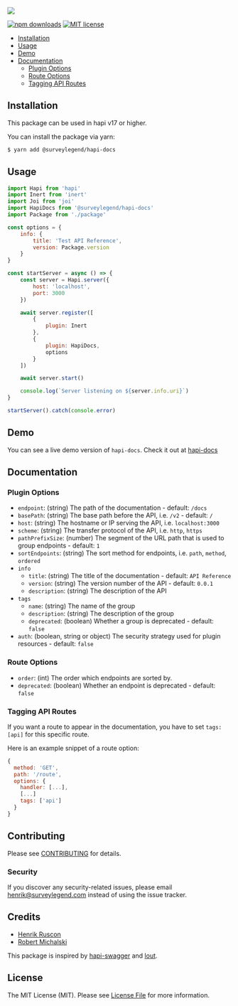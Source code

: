 ![](https://user-images.githubusercontent.com/1430576/47225479-7a114800-d3be-11e8-9614-2df9dd2a997a.png)

[![npm downloads](https://img.shields.io/npm/dm/@surveylegend/hapi-docs.svg?style=flat-square)](https://www.npmjs.com/package/@surveylegend/hapi-docs)
[![MIT license](http://img.shields.io/badge/license-MIT-blue.svg?style=flat-square)](https://raw.github.com/glennjones/microformat-shic/master/license.txt)

-   [Installation](#installation)
-   [Usage](#usage)
-   [Demo](#demo)
-   [Documentation](#documentation)
    -   [Plugin Options](#plugin-options)
    -   [Route Options](#route-options)
    -   [Tagging API Routes](#tagging-api-routes)

## Installation

This package can be used in hapi v17 or higher.

You can install the package via yarn:

```bash
$ yarn add @surveylegend/hapi-docs
```

## Usage

```javascript
import Hapi from 'hapi'
import Inert from 'inert'
import Joi from 'joi'
import HapiDocs from '@surveylegend/hapi-docs'
import Package from './package'

const options = {
    info: {
        title: 'Test API Reference',
        version: Package.version
    }
}

const startServer = async () => {
    const server = Hapi.server({
        host: 'localhost',
        port: 3000
    })

    await server.register([
        {
            plugin: Inert
        },
        {
            plugin: HapiDocs,
            options
        }
    ])

    await server.start()

    console.log(`Server listening on ${server.info.uri}`)
}

startServer().catch(console.error)
```

## Demo

You can see a live demo version of `hapi-docs`. Check it out at [hapi-docs](https://hapi-docs.herokuapp.com/)

## Documentation

### Plugin Options

-   `endpoint`: (string) The path of the documentation - default: `/docs`
-   `basePath`: (string) The base path before the API, i.e. `/v2` - default: `/`
-   `host`: (string) The hostname or IP serving the API, i.e. `localhost:3000`
-   `scheme`: (string) The transfer protocol of the API, i.e. `http`, `https`
-   `pathPrefixSize`: (number) The segment of the URL path that is used to group endpoints - default: `1`
-   `sortEndpoints`: (string) The sort method for endpoints, i.e. `path`, `method`, `ordered`
-   `info`
    -   `title`: (string) The title of the documentation - default: `API Reference`
    -   `version`: (string) The version number of the API - default: `0.0.1`
    -   `description`: (string) The description of the API
-   `tags`
    -   `name`: (string) The name of the group
    -   `description`: (string) The description of the group
    -   `deprecated`: (boolean) Whether a group is deprecated - default: `false`
-   `auth`: (boolean, string or object) The security strategy used for plugin resources - default: `false`

### Route Options

-   `order`: (int) The order which endpoints are sorted by.
-   `deprecated`: (boolean) Whether an endpoint is deprecated - default: `false`

### Tagging API Routes

If you want a route to appear in the documentation, you have to set `tags: [api]` for this specific route.

Here is an example snippet of a route option:

```javascript
{
  method: 'GET',
  path: '/route',
  options: {
    handler: [...],
    [...]
    tags: ['api']
  }
}
```

## Contributing

Please see [CONTRIBUTING](CONTRIBUTING.md) for details.

### Security

If you discover any security-related issues, please email [henrik@surveylegend.com](mailto:henrik@surveylegend.com) instead of using the issue tracker.

## Credits

-   [Henrik Ruscon](https://github.com/henrikdahl)
-   [Robert Michalski](https://github.com/robman87)

This package is inspired by [hapi-swagger](https://github.com/glennjones/hapi-swagger) and [lout](https://github.com/hapijs/lout).

## License

The MIT License (MIT). Please see [License File](LICENSE) for more information.
